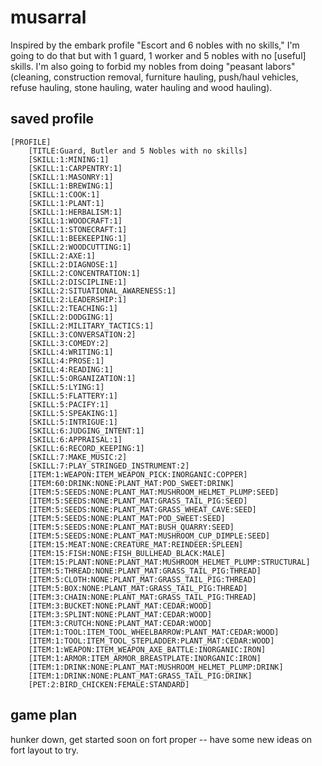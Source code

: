 # musarral

Inspired by the embark profile "Escort and 6 nobles with no skills," I'm going to do that but with 
1 guard, 1 worker and 5 nobles with no [useful] skills. I'm also going to forbid my nobles from 
doing "peasant labors" (cleaning, construction removal, furniture hauling, push/haul vehicles, refuse
hauling, stone hauling, water hauling and wood hauling).

## saved profile

```
[PROFILE]
	[TITLE:Guard, Butler and 5 Nobles with no skills]
	[SKILL:1:MINING:1]
	[SKILL:1:CARPENTRY:1]
	[SKILL:1:MASONRY:1]
	[SKILL:1:BREWING:1]
	[SKILL:1:COOK:1]
	[SKILL:1:PLANT:1]
	[SKILL:1:HERBALISM:1]
	[SKILL:1:WOODCRAFT:1]
	[SKILL:1:STONECRAFT:1]
	[SKILL:1:BEEKEEPING:1]
	[SKILL:2:WOODCUTTING:1]
	[SKILL:2:AXE:1]
	[SKILL:2:DIAGNOSE:1]
	[SKILL:2:CONCENTRATION:1]
	[SKILL:2:DISCIPLINE:1]
	[SKILL:2:SITUATIONAL_AWARENESS:1]
	[SKILL:2:LEADERSHIP:1]
	[SKILL:2:TEACHING:1]
	[SKILL:2:DODGING:1]
	[SKILL:2:MILITARY_TACTICS:1]
	[SKILL:3:CONVERSATION:2]
	[SKILL:3:COMEDY:2]
	[SKILL:4:WRITING:1]
	[SKILL:4:PROSE:1]
	[SKILL:4:READING:1]
	[SKILL:5:ORGANIZATION:1]
	[SKILL:5:LYING:1]
	[SKILL:5:FLATTERY:1]
	[SKILL:5:PACIFY:1]
	[SKILL:5:SPEAKING:1]
	[SKILL:5:INTRIGUE:1]
	[SKILL:6:JUDGING_INTENT:1]
	[SKILL:6:APPRAISAL:1]
	[SKILL:6:RECORD_KEEPING:1]
	[SKILL:7:MAKE_MUSIC:2]
	[SKILL:7:PLAY_STRINGED_INSTRUMENT:2]
	[ITEM:1:WEAPON:ITEM_WEAPON_PICK:INORGANIC:COPPER]
	[ITEM:60:DRINK:NONE:PLANT_MAT:POD_SWEET:DRINK]
	[ITEM:5:SEEDS:NONE:PLANT_MAT:MUSHROOM_HELMET_PLUMP:SEED]
	[ITEM:5:SEEDS:NONE:PLANT_MAT:GRASS_TAIL_PIG:SEED]
	[ITEM:5:SEEDS:NONE:PLANT_MAT:GRASS_WHEAT_CAVE:SEED]
	[ITEM:5:SEEDS:NONE:PLANT_MAT:POD_SWEET:SEED]
	[ITEM:5:SEEDS:NONE:PLANT_MAT:BUSH_QUARRY:SEED]
	[ITEM:5:SEEDS:NONE:PLANT_MAT:MUSHROOM_CUP_DIMPLE:SEED]
	[ITEM:15:MEAT:NONE:CREATURE_MAT:REINDEER:SPLEEN]
	[ITEM:15:FISH:NONE:FISH_BULLHEAD_BLACK:MALE]
	[ITEM:15:PLANT:NONE:PLANT_MAT:MUSHROOM_HELMET_PLUMP:STRUCTURAL]
	[ITEM:5:THREAD:NONE:PLANT_MAT:GRASS_TAIL_PIG:THREAD]
	[ITEM:5:CLOTH:NONE:PLANT_MAT:GRASS_TAIL_PIG:THREAD]
	[ITEM:5:BOX:NONE:PLANT_MAT:GRASS_TAIL_PIG:THREAD]
	[ITEM:3:CHAIN:NONE:PLANT_MAT:GRASS_TAIL_PIG:THREAD]
	[ITEM:3:BUCKET:NONE:PLANT_MAT:CEDAR:WOOD]
	[ITEM:3:SPLINT:NONE:PLANT_MAT:CEDAR:WOOD]
	[ITEM:3:CRUTCH:NONE:PLANT_MAT:CEDAR:WOOD]
	[ITEM:1:TOOL:ITEM_TOOL_WHEELBARROW:PLANT_MAT:CEDAR:WOOD]
	[ITEM:1:TOOL:ITEM_TOOL_STEPLADDER:PLANT_MAT:CEDAR:WOOD]
	[ITEM:1:WEAPON:ITEM_WEAPON_AXE_BATTLE:INORGANIC:IRON]
	[ITEM:1:ARMOR:ITEM_ARMOR_BREASTPLATE:INORGANIC:IRON]
	[ITEM:1:DRINK:NONE:PLANT_MAT:MUSHROOM_HELMET_PLUMP:DRINK]
	[ITEM:1:DRINK:NONE:PLANT_MAT:GRASS_TAIL_PIG:DRINK]
	[PET:2:BIRD_CHICKEN:FEMALE:STANDARD]
```

## game plan

hunker down, get started soon on fort proper -- have some new ideas on fort layout to try.